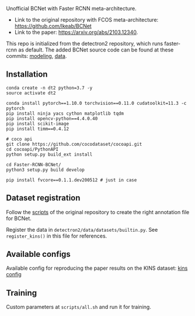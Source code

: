 Unofficial BCNet with Faster RCNN meta-architecture.

- Link to the original repository with FCOS meta-architecture: https://github.com/lkeab/BCNet
- Link to the paper: https://arxiv.org/abs/2103.12340.

This repo is initialized from the detectron2 repository, which runs faster-rcnn as default. The added BCNet source code can be found at these commits: [modeling](https://github.com/trqminh/Faster-RCNN-BCNet/commit/33c3984018da9bce003ff127306beddb3a8ae6b4), [data](https://github.com/trqminh/Faster-RCNN-BCNet/commit/181a4dac1e94cc98b9e530aceffce81df59b94d8).
## Installation
```
conda create -n dt2 python=3.7 -y
source activate dt2 

conda install pytorch==1.10.0 torchvision==0.11.0 cudatoolkit=11.3 -c pytorch
pip install ninja yacs cython matplotlib tqdm
pip install opencv-python==4.4.0.40
pip install scikit-image
pip install timm==0.4.12

# coco api
git clone https://github.com/cocodataset/cocoapi.git
cd cocoapi/PythonAPI
python setup.py build_ext install

cd Faster-RCNN-BCNet/
python3 setup.py build develop

pip install fvcore==0.1.1.dev200512 # just in case
```
## Dataset registration
Follow the [scripts](https://github.com/lkeab/BCNet#reference-script-for-producing-bilayer-mask-annotation) of the original repository to create the right annotation file for BCNet.

Register the data in `detectron2/data/datasets/builtin.py`. See `register_kins()` in this file for references.
## Available configs
Available config for reproducing the paper results on the KINS dataset: [kins config](configs/exps/kins_rcnn_rn101.yaml)
## Training
Custom parameters at `scripts/all.sh` and run it for training.